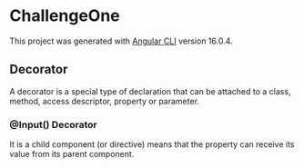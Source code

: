 # ChallengeOne

This project was generated with [Angular CLI](https://github.com/angular/angular-cli) version 16.0.4.

## Decorator
A decorator is a special type of declaration that can be attached to a class, method, access descriptor, property or parameter.

### @Input() Decorator
It is a child component (or directive) means that the property can receive its value from its parent component.